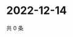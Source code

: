 # 2022-12-14

共 0 条

<!-- BEGIN WEIBO -->
<!-- 最后更新时间 Wed Dec 14 2022 12:17:18 GMT+0800 (China Standard Time) -->

<!-- END WEIBO -->
